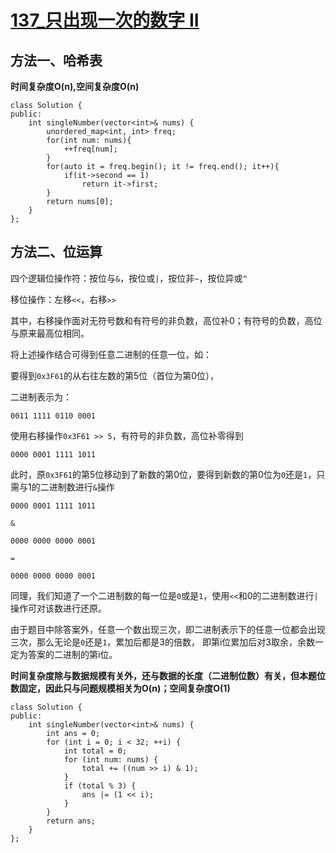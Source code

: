 # [137_只出现一次的数字 II](https://leetcode.cn/problems/single-number-ii/description/?envType=daily-question&envId=2023-10-15)

## 方法一、哈希表

**时间复杂度O(n),空间复杂度O(n)**
```
class Solution {
public:
    int singleNumber(vector<int>& nums) {
        unordered_map<int, int> freq;
        for(int num: nums){
            ++freq[num];
        }
        for(auto it = freq.begin(); it != freq.end(); it++){
            if(it->second == 1)
                return it->first;
        }
        return nums[0];
    }
};
```
## 方法二、位运算

四个逻辑位操作符：按位与`&`，按位或`|`，按位非`~`，按位异或`^`

移位操作：左移`<<`，右移`>>`

其中，右移操作面对无符号数和有符号的非负数，高位补0；有符号的负数，高位与原来最高位相同。

将上述操作结合可得到任意二进制的任意一位，如：

要得到`0x3F61`的从右往左数的第5位（首位为第0位），

二进制表示为：

`0011 1111 0110 0001`

使用右移操作`0x3F61 >> 5`，有符号的非负数，高位补零得到

`0000 0001 1111 1011`

此时，原`0x3F61`的第5位移动到了新数的第0位，要得到新数的第0位为`0`还是`1`，只需与1的二进制数进行`&`操作

```
0000 0001 1111 1011

&

0000 0000 0000 0001

=

0000 0000 0000 0001
```

同理，我们知道了一个二进制数的每一位是`0`或是`1`，使用`<<`和0的二进制数进行`|`操作可对该数进行还原。

由于题目中除答案外，任意一个数出现三次，即二进制表示下的任意一位都会出现三次，那么无论是`0`还是`1`，累加后都是3的倍数，
即第i位累加后对3取余，余数一定为答案的二进制的第i位。

**时间复杂度除与数据规模有关外，还与数据的长度（二进制位数）有关，但本题位数固定，因此只与问题规模相关为O(n)；空间复杂度O(1)**

```
class Solution {
public:
    int singleNumber(vector<int>& nums) {
        int ans = 0;
        for (int i = 0; i < 32; ++i) {
            int total = 0;
            for (int num: nums) {
                total += ((num >> i) & 1);
            }
            if (total % 3) {
                ans |= (1 << i);
            }
        }
        return ans;
    }
};
```

